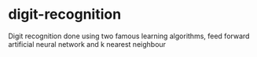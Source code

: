 # digit-recognition
Digit recognition done using two famous learning algorithms, feed forward artificial neural network and k nearest neighbour
